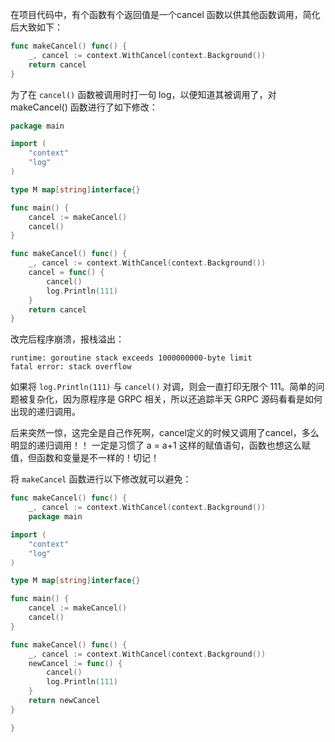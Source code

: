 在项目代码中，有个函数有个返回值是一个cancel 函数以供其他函数调用，简化后大致如下：
```go
func makeCancel() func() {
	_, cancel := context.WithCancel(context.Background())
	return cancel
}
```

为了在 `cancel()` 函数被调用时打一句 log，以便知道其被调用了，对 makeCancel() 函数进行了如下修改：
```go
package main

import (
	"context"
	"log"
)

type M map[string]interface{}

func main() {
	cancel := makeCancel()
	cancel()
}

func makeCancel() func() {
	_, cancel := context.WithCancel(context.Background())
	cancel = func() {
		cancel()
		log.Println(111)
	}
	return cancel
}
```

改完后程序崩溃，报栈溢出：
```
runtime: goroutine stack exceeds 1000000000-byte limit
fatal error: stack overflow
```

如果将 `log.Println(111)` 与 `cancel()` 对调，则会一直打印无限个 111。简单的问题被复杂化，因为原程序是 GRPC 相关，所以还追踪半天 GRPC 源码看看是如何出现的递归调用。

后来突然一惊，这完全是自己作死啊，cancel定义的时候又调用了cancel，多么明显的递归调用！！
一定是习惯了 a = a+1 这样的赋值语句，函数也想这么赋值，但函数和变量是不一样的！切记！

将 `makeCancel` 函数进行以下修改就可以避免：

```go
func makeCancel() func() {
	_, cancel := context.WithCancel(context.Background())
	package main

import (
	"context"
	"log"
)

type M map[string]interface{}

func main() {
	cancel := makeCancel()
	cancel()
}

func makeCancel() func() {
	_, cancel := context.WithCancel(context.Background())
	newCancel := func() {
		cancel()
		log.Println(111)
	}
	return newCancel
}

}
```
